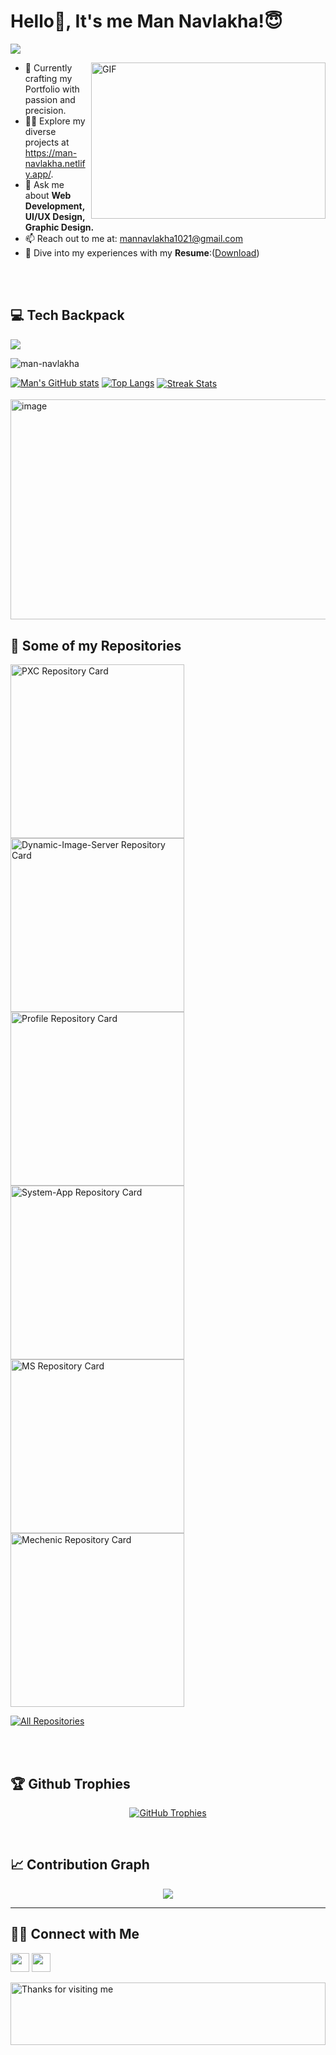 <!---------------------------- Typewriter animation ----------------------------->
# Hello👋, It's me Man Navlakha!😇
![](https://readme-typing-svg.herokuapp.com?font=Montserrat&color=3EA9F5&lines=I'm+a+Web+Developer;I'm+a+UI%2FUX+Designer;I'm+a+Graphic+Designer)


<!---------------------------- About Me ----------------------------->

<!-- <img align="right" height="250" width="375" alt="" src="https://media.giphy.com/media/SWoSkN6DxTszqIKEqv/giphy.gif" /> -->
<img align="right" alt="GIF" src="https://raw.githubusercontent.com/man-navlakha/man-navlakha/main/developer.gif" height="250" width="375" />

- 🔭 Currently crafting my Portfolio with passion and precision.
- 👨‍💻 Explore my diverse projects at https://man-navlakha.netlify.app/.
- 💬 Ask me about **Web Development, UI/UX Design, Graphic Design.**
- 📫 Reach out to me at: <a href="mailto:mannavlakha1021@gmail.com">mannavlakha1021@gmail.com</a>
- 📄 Dive into my experiences with my **Resume**:([Download](https://ik.imagekit.io/pxc/mannavlakha/Man%20Navlakha%20Resume.pdf?updatedAt=1755343374880))
<br>
<br>

<!--⚡ Fun fact: Apart from coding, I'm also an accomplished **Artist**! -- >

<!---------------------------- My Skills Section ----------------------------->
## 💻 Tech Backpack

<img src="https://skillicons.dev/icons?i=html,css,js,react,nextjs,nodejs,expressjs,tailwind,materialui,bootstrap,figma,mysql,firebase,git,github,gitlab,postman,vscode,vercel,netlify" align="center">
<br>
<!--Profile Count Badge-->
<p align="left">
  <img src="https://komarev.com/ghpvc/?username=man-navlakha&label=Profile%20views&color=61D9FA&style=for-the-badge&logo=star" alt="man-navlakha" style="padding-right:20px;" />
</p>

  [![Man's GitHub stats](https://github-readme-stats.vercel.app/api?username=man-navlakha&theme=transparent&title_color=61D9FA&icon_color=F8D866&hide_border=true&show_icons=true&text_color=#ffffff)](https://github.com/man-navlakha)
  [![Top Langs](https://github-readme-stats.vercel.app/api/top-langs/?username=man-navlakha&layout=donut&theme=transparent&title_color=61D9FA&icon_color=F8D866&hide_border=true&show_icons=true&text_color=#ffffff)](https://github.com/man-navlakha)
 <a href="https://github.com/man-navlakha">
          <img align="center" src="https://streak-stats.demolab.com?user=man-navlakha&theme=transparent&hide_border=true&show_icons=true&fire=ffeb95&ring=ffeb95&sideNums=ffffff&sideLabels=ffffff&dates=61D9FA&currStreakNum=ffffff" alt="Streak Stats" />
        </a>
<br>
<br>
<img width="676" height="352" alt="image" src="https://github.com/user-attachments/assets/cfb99e4f-d5ff-4530-8f7f-3cf36b193b30" />

## 🔖 Some of my Repositories

<p align="left">
  <a href="https://github.com/man-navlakha/pxc">
    <img width="278" src="https://github-readme-stats.vercel.app/api/pin/?username=man-navlakha&repo=pxc&theme=react&bg_color=20232a&title_color=61D9FA&icon_color=F8D866&hide_border=true&show_icons=true" alt="PXC Repository Card">
  </a>
  <a href="https://github.com/man-navlakha/Dynamic-Image-Server">
    <img width="278" src="https://github-readme-stats.vercel.app/api/pin/?username=man-navlakha&repo=Dynamic-Image-Server&theme=react&bg_color=20232a&title_color=61D9FA&icon_color=F8D866&hide_border=true&show_icons=true" alt="Dynamic-Image-Server Repository Card">
  </a>
  <br>
  <a href="https://github.com/man-navlakha/profile">
    <img width="278" src="https://github-readme-stats.vercel.app/api/pin/?username=man-navlakha&repo=profile&theme=react&bg_color=20232a&title_color=61D9FA&icon_color=F8D866&hide_border=true&show_icons=true" alt="Profile Repository Card">
  </a>
  <a href="https://github.com/man-navlakha/system-app">
    <img width="278" src="https://github-readme-stats.vercel.app/api/pin/?username=man-navlakha&repo=system-app&theme=react&bg_color=20232a&title_color=61D9FA&icon_color=F8D866&hide_border=true&show_icons=true" alt="System-App Repository Card">
  </a>
  <br>
  <a href="https://github.com/man-navlakha/MS">
    <img width="278" src="https://github-readme-stats.vercel.app/api/pin/?username=man-navlakha&repo=ms&theme=react&bg_color=20232a&title_color=61D9FA&icon_color=F8D866&hide_border=true&show_icons=true" alt="MS Repository Card">
  </a>
  <a href="https://github.com/man-navlakha/Mechenic">
    <img width="278" src="https://github-readme-stats.vercel.app/api/pin/?username=man-navlakha&repo=Mechenic&theme=react&bg_color=20232a&title_color=61D9FA&icon_color=F8D866&hide_border=true&show_icons=true" alt="Mechenic Repository Card">
  </a>
</p>

<p align="left">
  <a href="https://github.com/man-navlakha?tab=repositories">
    <img alt="All Repositories" title="All Repositories" src="https://custom-icon-badges.herokuapp.com/badge/-All%20Repos-2962FF?style=for-the-badge&logoColor=white&logo=repo"/>
  </a>
</p>
<br>
<br>


<!--Trophies Section-->   
## 🏆 Github Trophies
<p align="center">
  <a href="https://github.com/man-navlakha">
    <picture>
      <source media="(prefers-color-scheme: dark)" srcset="https://github-profile-trophy.vercel.app/?username=man-navlakha&no-bg=true&row=2&column=6&margin-w=20&margin-h=20&theme=monokai">
      <source media="(prefers-color-scheme: light)" srcset="https://github-profile-trophy.vercel.app/?username=man-navlakha&no-bg=true&row=2&column=6&margin-w=20&margin-h=20">
      <img alt="GitHub Trophies" src="https://github-profile-trophy.vercel.app/?username=man-navlakha&no-bg=true&no-frame=true&row=2&column=6&margin-w=20&margin-h=20">
    </picture>
  </a>
</p>
<br />

<!--Contribution Graph-->
## 📈 Contribution Graph
<div align="center">
    <img src="https://github-readme-activity-graph.vercel.app/graph?username=man-navlakha&bg_color=20232a&hide_border=true&show_icons=true&&color=ffffff&line=61D9FA&point=F8D866&area=false" border-radius="15">
</div>

---
<!--------------------------------- Social Links --------------------------------->
## 🤝🏻 Connect with Me

<p align="left">
<a href="mailto:mannavlakha1021@gmail.com" style="text-decoration:none">
  <img height="30" src = "https://img.shields.io/badge/gmail-c14438?&style=for-the-badge&logo=gmail&logoColor=white">
</a>
<a href="https://www.linkedin.com/in/navlakhaman/" style="text-decoration:none">
  <img height="30" src="https://img.shields.io/badge/linkedin-blue.svg?&style=for-the-badge&logo=linkedin&logoColor=white" />
</a>
</p>


<!---------------------------------  Marquee Animation  ------------------------>
<img height="100" alt="Thanks for visiting me" width="100%" src="https://raw.githubusercontent.com/BrunnerLivio/brunnerlivio/master/images/marquee.svg" />
